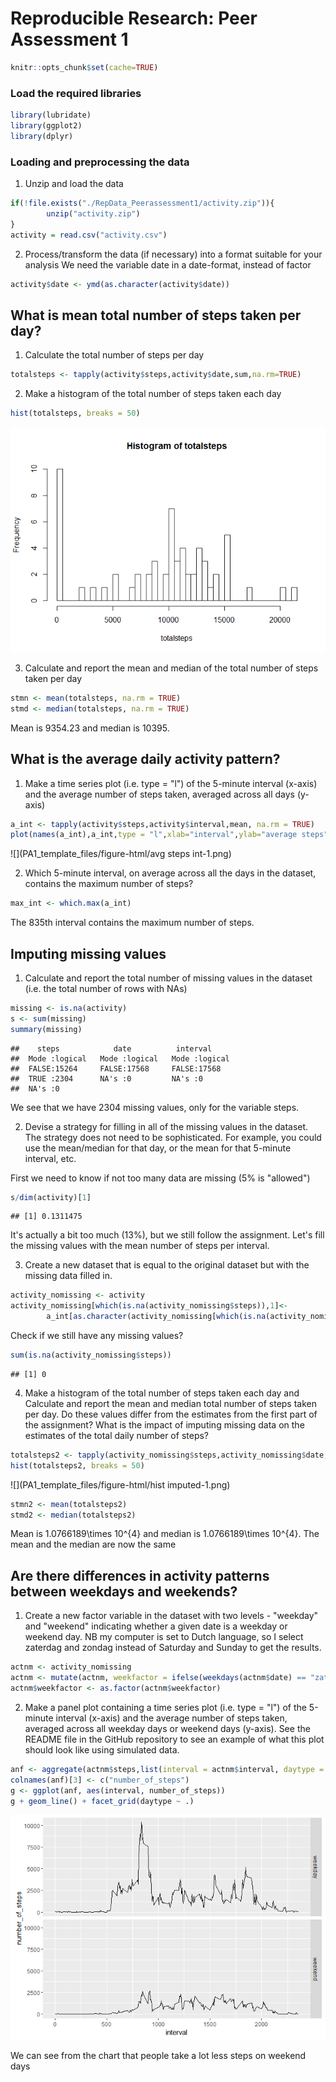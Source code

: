 # Reproducible Research: Peer Assessment 1

```r
knitr::opts_chunk$set(cache=TRUE)
```

### Load the required libraries

```r
library(lubridate)
library(ggplot2)
library(dplyr)
```

### Loading and preprocessing the data

1. Unzip and load the data


```r
if(!file.exists("./RepData_Peerassessment1/activity.zip")){
        unzip("activity.zip")
}
activity = read.csv("activity.csv")
```

2. Process/transform the data (if necessary) into a format suitable for your analysis
We need the variable date in a date-format, instead of factor


```r
activity$date <- ymd(as.character(activity$date))
```

## What is mean total number of steps taken per day?

1. Calculate the total number of steps per day

```r
totalsteps <- tapply(activity$steps,activity$date,sum,na.rm=TRUE)
```

2. Make a histogram of the total number of steps taken each day

```r
hist(totalsteps, breaks = 50)
```

![](PA1_template_files/figure-html/histogram-1.png)<!-- -->

3. Calculate and report the mean and median of the total number of steps taken per day

```r
stmn <- mean(totalsteps, na.rm = TRUE)
stmd <- median(totalsteps, na.rm = TRUE)
```
Mean is 9354.23 and median is 10395.

## What is the average daily activity pattern?

1. Make a time series plot (i.e. type = "l") of the 5-minute interval (x-axis) and the average number of steps taken, averaged across all days (y-axis)

```r
a_int <- tapply(activity$steps,activity$interval,mean, na.rm = TRUE)
plot(names(a_int),a_int,type = "l",xlab="interval",ylab="average steps")
```

![](PA1_template_files/figure-html/avg steps int-1.png)<!-- -->

2. Which 5-minute interval, on average across all the days in the dataset, contains the maximum number of steps?

```r
max_int <- which.max(a_int)
```
The 835th interval contains the maximum number of steps.

## Imputing missing values

1. Calculate and report the total number of missing values in the dataset (i.e. the total number of rows with NAs)

```r
missing <- is.na(activity)
s <- sum(missing)
summary(missing)
```

```
##    steps            date          interval      
##  Mode :logical   Mode :logical   Mode :logical  
##  FALSE:15264     FALSE:17568     FALSE:17568    
##  TRUE :2304      NA's :0         NA's :0        
##  NA's :0
```
We see that we have 2304 missing values, only for the variable steps.

2. Devise a strategy for filling in all of the missing values in the dataset. The strategy does not need to be sophisticated. For example, you could use the mean/median for that day, or the mean for that 5-minute interval, etc.

First we need to know if not too many data are missing (5% is "allowed")

```r
s/dim(activity)[1]
```

```
## [1] 0.1311475
```
It's actually a bit too much (13%), but we still follow the assignment.
Let's fill the missing values with the mean number of steps per interval.

3. Create a new dataset that is equal to the original dataset but with the missing data filled in.


```r
activity_nomissing <- activity
activity_nomissing[which(is.na(activity_nomissing$steps)),1]<-
        a_int[as.character(activity_nomissing[which(is.na(activity_nomissing$steps)),3])]
```
Check if we still have any missing values?

```r
sum(is.na(activity_nomissing$steps))
```

```
## [1] 0
```
4. Make a histogram of the total number of steps taken each day and Calculate and report the mean and median total number of steps taken per day. Do these values differ from the estimates from the first part of the assignment? What is the impact of imputing missing data on the estimates of the total daily number of steps?


```r
totalsteps2 <- tapply(activity_nomissing$steps,activity_nomissing$date,sum,na.rm=TRUE)
hist(totalsteps2, breaks = 50)
```

![](PA1_template_files/figure-html/hist imputed-1.png)<!-- -->


```r
stmn2 <- mean(totalsteps2)
stmd2 <- median(totalsteps2)
```
Mean is 1.0766189\times 10^{4} and median is 1.0766189\times 10^{4}.
The mean and the median are now the same

## Are there differences in activity patterns between weekdays and weekends?

1. Create a new factor variable in the dataset with two levels - "weekday" and "weekend" indicating whether a given date is a weekday or weekend day.
NB my computer is set to Dutch language, so I select zaterdag and zondag instead of Saturday and Sunday to get the results.


```r
actnm <- activity_nomissing
actnm <- mutate(actnm, weekfactor = ifelse(weekdays(actnm$date) == "zaterdag" | weekdays(actnm$date) == "zondag", "weekend", "weekday"))
actnm$weekfactor <- as.factor(actnm$weekfactor)
```

2. Make a panel plot containing a time series plot (i.e. type = "l") of the 5-minute interval (x-axis) and the average number of steps taken, averaged across all weekday days or weekend days (y-axis). See the README file in the GitHub repository to see an example of what this plot should look like using simulated data.


```r
anf <- aggregate(actnm$steps,list(interval = actnm$interval, daytype = actnm$weekfactor), sum)
colnames(anf)[3] <- c("number_of_steps")
g <- ggplot(anf, aes(interval, number_of_steps))
g + geom_line() + facet_grid(daytype ~ .)
```

![](PA1_template_files/figure-html/unnamed-chunk-5-1.png)<!-- -->

We can see from the chart that people take a lot less steps on weekend days
